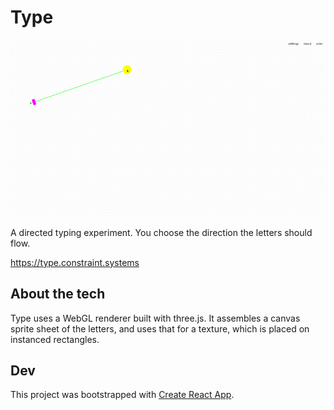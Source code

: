 # Type

<img
src='https://raw.githubusercontent.com/constraint-systems/type/main/public/type.gif'
width="600"/>

A directed typing experiment. You choose the direction the letters should flow.

https://type.constraint.systems

## About the tech

Type uses a WebGL renderer built with three.js. It assembles a canvas sprite sheet of the letters, and uses that for a texture, which is placed on instanced rectangles.

## Dev

This project was bootstrapped with [Create React App](https://github.com/facebook/create-react-app).


